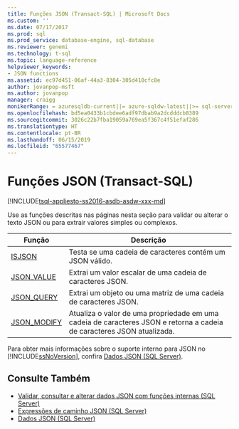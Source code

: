 ```yaml
---
title: Funções JSON (Transact-SQL) | Microsoft Docs
ms.custom: ''
ms.date: 07/17/2017
ms.prod: sql
ms.prod_service: database-engine, sql-database
ms.reviewer: genemi
ms.technology: t-sql
ms.topic: language-reference
helpviewer_keywords:
- JSON functions
ms.assetid: ec97d451-06af-44a3-8304-305d410cfc8e
author: jovanpop-msft
ms.author: jovanpop
manager: craigg
monikerRange: = azuresqldb-current||= azure-sqldw-latest||>= sql-server-2016||>= sql-server-linux-2017||= sqlallproducts-allversions
ms.openlocfilehash: bd5ea0433b1cbdee6adf97dbab9a2dcdddcb8389
ms.sourcegitcommit: 3026c22b7fba19059a769ea5f367c4f51efaf286
ms.translationtype: HT
ms.contentlocale: pt-BR
ms.lasthandoff: 06/15/2019
ms.locfileid: "65577467"
---
```

# <a name="json-functions-transact-sql"></a>Funções JSON (Transact-SQL)

[!INCLUDE[tsql-appliesto-ss2016-asdb-asdw-xxx-md](../../includes/tsql-appliesto-ss2016-asdb-asdw-xxx-md.md)]

Use as funções descritas nas páginas nesta seção para validar ou alterar o texto JSON ou para extrair valores simples ou complexos.  
  
|Função|Descrição|  
|--------------|-----------------|  
|[ISJSON](../../t-sql/functions/isjson-transact-sql.md)|Testa se uma cadeia de caracteres contém um JSON válido.|  
|[JSON_VALUE](../../t-sql/functions/json-value-transact-sql.md)|Extrai um valor escalar de uma cadeia de caracteres JSON.|  
|[JSON_QUERY](../../t-sql/functions/json-query-transact-sql.md)|Extrai um objeto ou uma matriz de uma cadeia de caracteres JSON.|  
|[JSON_MODIFY](../../t-sql/functions/json-modify-transact-sql.md)|Atualiza o valor de uma propriedade em uma cadeia de caracteres JSON e retorna a cadeia de caracteres JSON atualizada.|

 Para obter mais informações sobre o suporte interno para JSON no [!INCLUDE[ssNoVersion](../../includes/ssnoversion-md.md)], confira [Dados JSON &#40;SQL Server&#41;](../../relational-databases/json/json-data-sql-server.md).  

## <a name="see-also"></a>Consulte Também

 - [Validar, consultar e alterar dados JSON com funções internas &#40;SQL Server&#41;](../../relational-databases/json/validate-query-and-change-json-data-with-built-in-functions-sql-server.md)
 - [Expressões de caminho JSON &#40;SQL Server&#41;](../../relational-databases/json/json-path-expressions-sql-server.md)
 - [Dados JSON &#40;SQL Server&#41;](../../relational-databases/json/json-data-sql-server.md)  
